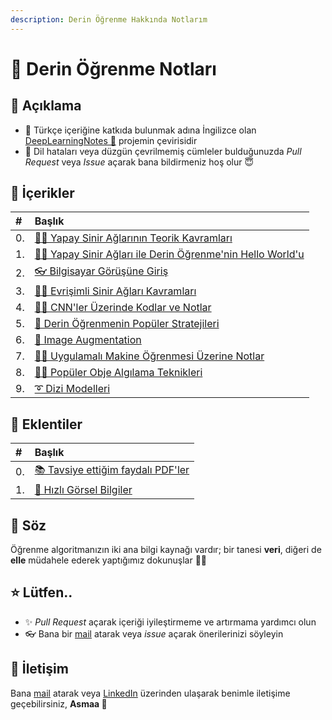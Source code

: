```yaml
---
description: Derin Öğrenme Hakkında Notlarım
---
```


# 💫 Derin Öğrenme Notları

## 🎈 Açıklama

* 🤝 Türkçe içeriğine katkıda bulunmak adına İngilizce olan [DeepLearningNotes 🦋](https://dl.asmaamir.com/) projemin çevirisidir
* 🐛 Dil hataları veya düzgün çevrilmemiş cümleler bulduğunuzda _Pull Request_ veya _Issue_ açarak bana bildirmeniz hoş olur 😇

## 📑 İçerikler

| \# | Başlık |
| :--- | :--- |
| 0. | [👩‍🏫 Yapay Sinir Ağlarının Teorik Kavramları](0-nnkavramlari/) |
| 1. | [🙋‍♀️ Yapay Sinir Ağları ile Derin Öğrenme'nin Hello World'u](1-helloworld.md) |
| 2. | [👓  Bilgisayar Görüşüne Giriş](2-bilgisayargoeruesuenegiris.md) |
| 3. | [👩‍🏫 Evrişimli Sinir Ağları Kavramları](3-cnnkonseptleri/) |
| 4. | [👩‍🔧 CNN'ler Üzerinde Kodlar ve Notlar ](4-cnncalismalari.md) |
| 5. | [🚙 Derin Öğrenmenin Popüler Stratejileri](5-dlstratejileri/) |
| 6. | [🤡 Image Augmentation](6-imageaugmentation.md) |
| 7. | [👷‍♀️ Uygulamalı Makine Öğrenmesi Üzerine Notlar](7-uygulamaliml/) |
| 8. | [🕵️‍♀️ Popüler Obje Algılama Teknikleri](8-objealgilama/) |
| 9. | [➰ Dizi Modelleri](9-dizimodelleri/) |

## 💉 Eklentiler

| \# | Başlık |
| :--- | :--- |
| 0. | [📚 Tavsiye ettiğim faydalı PDF'ler](z-faydalipdfler.md) |
| 1. | [👀  Hızlı Görsel Bilgiler](z-hizligoerselbilgiler.md) |

## 🙌 Söz

Öğrenme algoritmanızın iki ana bilgi kaynağı vardır; bir tanesi **veri**, diğeri de **elle** müdahele ederek yaptığımız dokunuşlar 🤔🚀

## ⭐ Lütfen..

* ✨ _Pull Request_ açarak içeriği iyileştirmeme ve artırmama yardımcı olun
* 👓 Bana bir [mail](mailto:asmaamirkhan.am@gmail.com) atarak veya _issue_ açarak önerilerinizi söyleyin

## 🤝 İletişim

Bana [mail](mailto:asmaamirkhan.am@gmail.com) atarak veya [LinkedIn](https://www.linkedin.com/in/asmaamirkhan/) üzerinden ulaşarak benimle iletişime geçebilirsiniz, **Asmaa 🦋**

